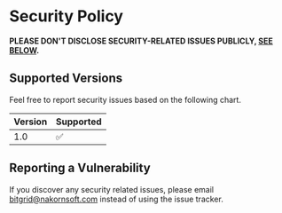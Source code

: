 # Security Policy

**PLEASE DON'T DISCLOSE SECURITY-RELATED ISSUES PUBLICLY, [SEE BELOW](#reporting-a-vulnerability).**

## Supported Versions

Feel free to report security issues based on the following chart.

| Version | Supported          |
| ------- | ------------------ |
| 1.0   | :white_check_mark:                |

## Reporting a Vulnerability

If you discover any security related issues, please email bitgrid@nakornsoft.com instead of using the issue tracker.
